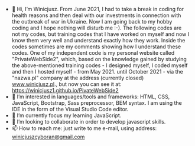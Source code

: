 - 👋 Hi, I’m Winicjusz. From June 2021, I had to take a break in coding for health reasons and then deal with our investments in connection with the outbreak of war in Ukraine. Now I am going back to my hobby coding and I hope nothing will disturb me :-). The following codes are not my codes, but training codes that I have worked on myself and now I know them very well and understand exactly how they work. Inside the codes sometimes are my comments showing how I understand these codes. One of my independent code is my personal website called "PrivateWebSide2", which, based on the knowledge gained by studying the above-mentioned training codes - I designed myself,  I coded myself and then I hosted myself - from May 2021. until October 2021 - via the "nazwa.pl" company at the address (currently closed) www.winicjusz.pl., but now you can see it at:  https://winicjusz1.github.io/PivateWebSide2 
- 👀 I’m interested in languages/tools and frameworks: HTML, CSS, JavaScript, Bootstrap, Sass preprocessor, BEM syntax. I am using the IDE in the form of the Visual Studio Code editor.
- 🌱 I’m currently focus my learning JavaScript.
- 💞️ I’m looking to collaborate in order to develop javascript skills.
- 📫 How to reach me: just write to me e-mail, using address: winicjuszcyboran@gmail.com
<!---
Winicjusz1/Winicjusz1 is a ✨ special ✨ repository because its `README.md` (this file) appears on your GitHub profile.
You can click the Preview link to take a look at your changes.
--->
